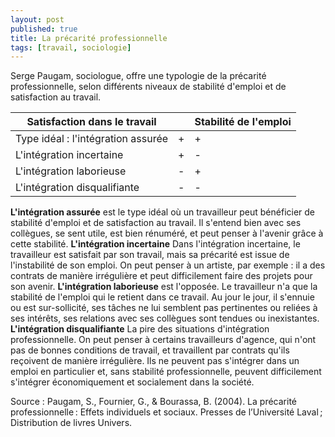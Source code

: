 ```yaml
---
layout: post
published: true
title: La précarité professionnelle
tags: [travail, sociologie]
---
```


Serge Paugam, sociologue, offre une typologie de la précarité professionnelle, selon différents niveaux de stabilité d'emploi et de satisfaction au travail.


<table class="table-latitude">
<thead>
  <tr>
    <th>Satisfaction dans le travail</th>
    <th></th>
    <th>Stabilité de l'emploi</th>
  </tr>
</thead>
<tbody>
  <tr>
    <td>Type idéal : l'intégration assurée</td>
    <td>+</td>
    <td>+</td>
  </tr>
  <tr>
    <td>L'intégration incertaine</td>
    <td>+</td>
    <td>-</td>
  </tr>
  <tr>
    <td>L'intégration laborieuse</td>
    <td>-</td>
    <td>+</td>
  </tr>
  <tr>
    <td>L'intégration disqualifiante</td>
    <td>-</td>
    <td>-</td>
  </tr>
</tbody>
</table>


**L'intégration assurée** est le type idéal où un travailleur peut bénéficier de stabilité d'emploi et de satisfaction au travail. Il s'entend bien avec ses collègues, se sent utile, est bien rénuméré, et peut penser à l'avenir grâce à cette stabilité.
**L'intégration incertaine** Dans l'intégration incertaine, le travailleur est satisfait par son travail, mais sa précarité est issue de l'instabilité de son emploi. On peut penser à un artiste, par exemple : il a des contrats de manière irrégulière et peut difficilement faire des projets pour son avenir.
**L'intégration laborieuse** est l'opposée. Le travailleur n'a que la stabilité de l'emploi qui le retient dans ce travail. Au jour le jour, il s'ennuie ou est sur-sollicité, ses tâches ne lui semblent pas pertinentes ou reliées à ses intérêts, ses relations avec ses collègues sont tendues ou inexistantes. 
**L'intégration disqualifiante**
La pire des situations d'intégration professionnelle. On peut penser à certains travailleurs d'agence, qui n'ont pas de bonnes conditions de travail, et travaillent par contrats qu'ils reçoivent de manière irrégulière. Ils ne peuvent pas s'intégrer dans un emploi en particulier et, sans stabilité professionnelle, peuvent difficilement s'intégrer économiquement et socialement dans la société.

Source :
Paugam, S., Fournier, G., & Bourassa, B. (2004). La précarité professionnelle : Effets individuels et sociaux. Presses de l’Université Laval ; Distribution de livres Univers.
